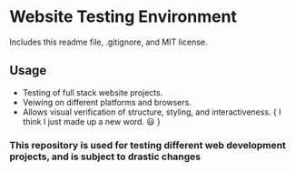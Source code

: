 # Website Testing Environment

Includes this readme file, .gitignore, and MIT license.

## Usage

+ Testing of full stack website projects.  
+ Veiwing on different platforms and browsers.  
+ Allows visual verification of structure, styling, and interactiveness. { I think I just made up a new word. 😃 }

### This repository is used for testing different web development projects, and is subject to drastic changes
